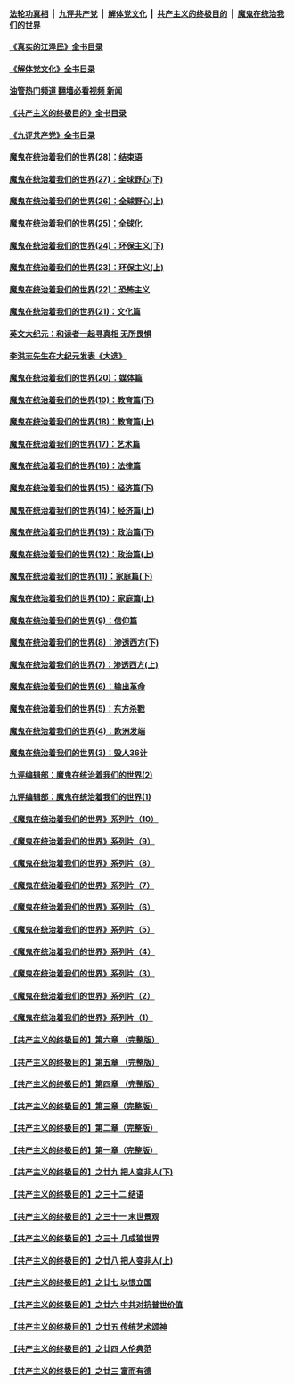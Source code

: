 ####  [法轮功真相](../../../../basic/blob/master/README.md?t=05161101) &nbsp;|&nbsp; [九评共产党](../../../../9ping.md/blob/master/README.md?t=05161101) &nbsp;|&nbsp; [解体党文化](../../../../jtdwh.md/blob/master/README.md?t=05161101)  &nbsp;|&nbsp; [共产主义的终极目的](../../../../gczydzjmd.md/blob/master/README.md?t=05161101) &nbsp;|&nbsp; [魔鬼在统治我们的世界](../../../../mgztzwmdsj.md/blob/master/README.md?t=05161101) 

#### [《真实的江泽民》全书目录](../pages/nsc422/n13721399.md?t=05161101) 

#### [《解体党文化》全书目录](../pages/nsc422/n13721157.md?t=05161101) 

#### [油管热门频道 翻墙必看视频 新闻](http://45.76.130.85:81/youtube.html?05161101)

#### [《共产主义的终极目的》全书目录](../pages/nsc422/n13721048.md?t=05161101) 

#### [《九评共产党》全书目录](../pages/nsc422/n13708085.md?t=05161101) 

#### [魔鬼在统治着我们的世界(28)：结束语](../pages/nsc422/n10936246.md?t=05161101) 

#### [魔鬼在统治着我们的世界(27)：全球野心(下)](../pages/nsc422/n10928319.md?t=05161101) 

#### [魔鬼在统治着我们的世界(26)：全球野心(上)](../pages/nsc422/n10900318.md?t=05161101) 

#### [魔鬼在统治着我们的世界(25)：全球化](../pages/nsc422/n10788205.md?t=05161101) 

#### [魔鬼在统治着我们的世界(24)：环保主义(下)](../pages/nsc422/n10695307.md?t=05161101) 

#### [魔鬼在统治着我们的世界(23)：环保主义(上)](../pages/nsc422/n10688613.md?t=05161101) 

#### [魔鬼在统治着我们的世界(22)：恐怖主义](../pages/nsc422/n10614727.md?t=05161101) 

#### [魔鬼在统治着我们的世界(21)：文化篇](../pages/nsc422/n10597706.md?t=05161101) 

#### [英文大纪元：和读者一起寻真相 无所畏惧](../pages/nsc422/n12542027.md?t=05161101) 

#### [李洪志先生在大纪元发表《大选》](../pages/nsc422/n12534746.md?t=05161101) 

#### [魔鬼在统治着我们的世界(20)：媒体篇](../pages/nsc422/n10586579.md?t=05161101) 

#### [魔鬼在统治着我们的世界(19)：教育篇(下)](../pages/nsc422/n10564808.md?t=05161101) 

#### [魔鬼在统治着我们的世界(18)：教育篇(上)](../pages/nsc422/n10526970.md?t=05161101) 

#### [魔鬼在统治着我们的世界(17)：艺术篇](../pages/nsc422/n10499093.md?t=05161101) 

#### [魔鬼在统治着我们的世界(16)：法律篇](../pages/nsc422/n10485969.md?t=05161101) 

#### [魔鬼在统治着我们的世界(15)：经济篇(下)](../pages/nsc422/n10469975.md?t=05161101) 

#### [魔鬼在统治着我们的世界(14)：经济篇(上)](../pages/nsc422/n10457370.md?t=05161101) 

#### [魔鬼在统治着我们的世界(13)：政治篇(下)](../pages/nsc422/n10448270.md?t=05161101) 

#### [魔鬼在统治着我们的世界(12)：政治篇(上)](../pages/nsc422/n10444576.md?t=05161101) 

#### [魔鬼在统治着我们的世界(11)：家庭篇(下)](../pages/nsc422/n10440961.md?t=05161101) 

#### [魔鬼在统治着我们的世界(10)：家庭篇(上)](../pages/nsc422/n10435448.md?t=05161101) 

#### [魔鬼在统治着我们的世界(9)：信仰篇](../pages/nsc422/n10432159.md?t=05161101) 

#### [魔鬼在统治着我们的世界(8)：渗透西方(下)](../pages/nsc422/n10429603.md?t=05161101) 

#### [魔鬼在统治着我们的世界(7)：渗透西方(上)](../pages/nsc422/n10426013.md?t=05161101) 

#### [魔鬼在统治着我们的世界(6)：输出革命](../pages/nsc422/n10421536.md?t=05161101) 

#### [魔鬼在统治着我们的世界(5)：东方杀戮](../pages/nsc422/n10417707.md?t=05161101) 

#### [魔鬼在统治着我们的世界(4)：欧洲发端](../pages/nsc422/n10414890.md?t=05161101) 

#### [魔鬼在统治着我们的世界(3)：毁人36计](../pages/nsc422/n10411583.md?t=05161101) 

#### [九评编辑部：魔鬼在统治着我们的世界(2)](../pages/nsc422/n10410036.md?t=05161101) 

#### [九评编辑部：魔鬼在统治着我们的世界(1)](../pages/nsc422/n10406825.md?t=05161101) 

#### [《魔鬼在统治着我们的世界》系列片（10）](../pages/nsc422/n12292670.md?t=05161101) 

#### [《魔鬼在统治着我们的世界》系列片（9）](../pages/nsc422/n12290859.md?t=05161101) 

#### [《魔鬼在统治着我们的世界》系列片（8）](../pages/nsc422/n12287445.md?t=05161101) 

#### [《魔鬼在统治着我们的世界》系列片（7）](../pages/nsc422/n12283425.md?t=05161101) 

#### [《魔鬼在统治着我们的世界》系列片（6）](../pages/nsc422/n12282314.md?t=05161101) 

#### [《魔鬼在统治着我们的世界》系列片（5）](../pages/nsc422/n12281419.md?t=05161101) 

#### [《魔鬼在统治着我们的世界》系列片（4）](../pages/nsc422/n12274024.md?t=05161101) 

#### [《魔鬼在统治着我们的世界》系列片（3）](../pages/nsc422/n12271322.md?t=05161101) 

#### [《魔鬼在统治着我们的世界》系列片（2）](../pages/nsc422/n12269049.md?t=05161101) 

#### [《魔鬼在统治着我们的世界》系列片（1）](../pages/nsc422/n12267575.md?t=05161101) 

#### [【共产主义的终极目的】第六章 （完整版）](../pages/nsc422/n11428913.md?t=05161101) 

#### [【共产主义的终极目的】第五章 （完整版）](../pages/nsc422/n11428912.md?t=05161101) 

#### [【共产主义的终极目的】第四章 （完整版）](../pages/nsc422/n11428907.md?t=05161101) 

#### [【共产主义的终极目的】第三章（完整版）](../pages/nsc422/n11428848.md?t=05161101) 

#### [【共产主义的终极目的】第二章（完整版）](../pages/nsc422/n11428831.md?t=05161101) 

#### [【共产主义的终极目的】第一章（完整版）](../pages/nsc422/n11417651.md?t=05161101) 

#### [【共产主义的终极目的】之廿九 把人变非人(下)](../pages/nsc422/n11344140.md?t=05161101) 

#### [【共产主义的终极目的】之三十二 结语](../pages/nsc422/n11360535.md?t=05161101) 

#### [【共产主义的终极目的】之三十一 末世景观](../pages/nsc422/n11351129.md?t=05161101) 

#### [【共产主义的终极目的】之三十 几成狼世界](../pages/nsc422/n11348280.md?t=05161101) 

#### [【共产主义的终极目的】之廿八 把人变非人(上)](../pages/nsc422/n11340492.md?t=05161101) 

#### [【共产主义的终极目的】之廿七 以恨立国](../pages/nsc422/n11336944.md?t=05161101) 

#### [【共产主义的终极目的】之廿六 中共对抗普世价值](../pages/nsc422/n11324785.md?t=05161101) 

#### [【共产主义的终极目的】之廿五 传统艺术颂神](../pages/nsc422/n11296396.md?t=05161101) 

#### [【共产主义的终极目的】之廿四 人伦典范](../pages/nsc422/n11296397.md?t=05161101) 

#### [【共产主义的终极目的】之廿三 富而有德](../pages/nsc422/n11283598.md?t=05161101) 

<img src='http://gfw-breaker.win/goodnews/indexes/nsc422.md' width='0px' height='0px'/>
